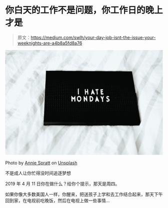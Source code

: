 # 你白天的工作不是问题，你工作日的晚上才是

> 原文：<https://medium.com/swlh/your-day-job-isnt-the-issue-your-weeknights-are-a4b8a5fd8a76>

![](img/f61afd87927c07890a3177150c56a5f2.png)

Photo by [Annie Spratt](https://unsplash.com/@anniespratt?utm_source=medium&utm_medium=referral) on [Unsplash](https://unsplash.com?utm_source=medium&utm_medium=referral)

不是成人让你忙得没时间追逐梦想

2019 年 4 月 11 日你在做什么？给你个提示，那天是周四。

如果你像大多数美国人一样，你醒来，把送孩子上学和去工作结合起来，那天下午回到家，在电视前吃晚饭，然后在电视上做一些事情…